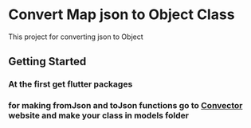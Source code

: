 # Convert Map json to Object Class

This project for converting json to Object

## Getting Started
### At the first get flutter packages
### for making fromJson and toJson functions go to [Convector](https://javiercbk.github.io/json_to_dart/ "Convector") website and make your class in models folder
